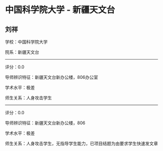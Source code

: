 # 中国科学院大学 - 新疆天文台

## 刘祥

学校：中国科学院大学

院系：新疆天文台

* * *

评分：0.0

导师辨识特征：新疆天文台新办公楼，806办公室

学术水平：极差

师生关系：人身攻击学生

* * *

评分：0.0

导师辨识特征：新疆天文台新办公楼，806

学术水平：极差

师生关系：人身攻击学生，无指导学生能力，已项目结题为由要求学生快速发文章